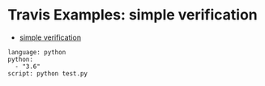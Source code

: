 # Travis Examples: simple verification


* [simple verification](https://github.com/collab-dev/participants)

```
language: python
python:
  - "3.6"
script: python test.py
```



